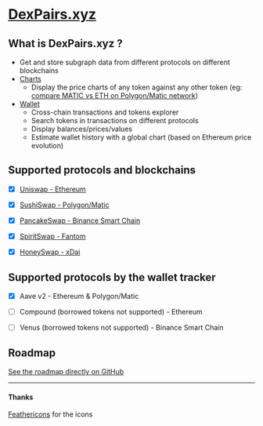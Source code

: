 
# [DexPairs.xyz](https://dexpairs.xyz/)


## What is DexPairs.xyz ?

* Get and store subgraph data from different protocols on different blockchains
* [Charts](https://dexpairs.xyz/)
  * Display the price charts of any token against any other token (eg: [compare MATIC vs ETH on Polygon/Matic network](https://dexpairs.xyz/?dex=SUSHISWAP&token=WMATIC&base=WETH&interval=15m))
* [Wallet](https://dexpairs.xyz/wallet)
  * Cross-chain transactions and tokens explorer
  * Search tokens in transactions on different protocols
  * Display balances/prices/values
  * Estimate wallet history with a global chart (based on Ethereum price evolution)



## Supported protocols and blockchains

* [x] [Uniswap - Ethereum](https://dexpairs.xyz/?dex=UNISWAP)
* [x] [SushiSwap - Polygon/Matic](https://dexpairs.xyz/?dex=SUSHISWAP)
* [x] [PancakeSwap - Binance Smart Chain](https://dexpairs.xyz/?dex=PANCAKESWAP)
* [x] [SpiritSwap - Fantom](https://dexpairs.xyz/?dex=SPIRITSWAP)
* [x] [HoneySwap - xDai](https://dexpairs.xyz/?dex=HONEYSWAP)



## Supported protocols by the wallet tracker

* [x] Aave v2 - Ethereum & Polygon/Matic
* [ ] Compound (borrowed tokens not supported) - Ethereum
* [ ] Venus (borrowed tokens not supported) - Binance Smart Chain



## Roadmap

[See the roadmap directly on GitHub](https://github.com/dorianbayart/DexPairs/projects/1)



-----
#### Thanks

[Feathericons](https://feathericons.com/) for the icons
